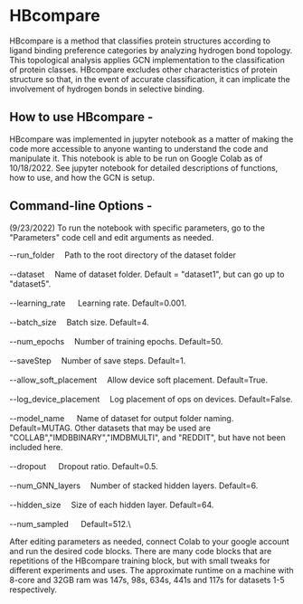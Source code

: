 # HBcompare

HBcompare is a method that classifies protein structures according to ligand binding preference categories by analyzing hydrogen bond topology. This topological analysis applies GCN implementation to the classification of protein classes. HBcompare excludes other characteristics of protein structure so that, in the event of accurate classification, it can implicate the involvement of hydrogen bonds in selective binding.

## How to use HBcompare -
HBcompare was implemented in jupyter notebook as a matter of making the code more accessible to anyone wanting to understand the code and manipulate it. This notebook is able to be run on Google Colab as of 10/18/2022. See jupyter notebook for detailed descriptions of functions, how to use, and how the GCN is setup.


## Command-line Options - 

(9/23/2022)
To run the notebook with specific parameters, go to the "Parameters" code cell and edit arguments as needed.

--run_folder&emsp; 		Path to the root directory of the dataset folder \
\
--dataset&emsp; 			Name of dataset folder. Default = "dataset1", but can go up to "dataset5". \
\
--learning_rate	&emsp; 	Learning rate. Default=0.001.\
\
--batch_size&emsp; 		Batch size. Default=4.\
\
--num_epochs&emsp; 		Number of training epochs. Default=50.\
\
--saveStep&emsp; 			Number of save steps. Default=1.\
\
--allow_soft_placement&emsp; 
					Allow device soft placement. Default=True.\
					\
--log_device_placement&emsp; 
					Log placement of ops on devices. Default=False.\
					\
--model_name	&emsp; 	Name of dataset for output folder naming. Default=MUTAG. Other datasets that may be used are "COLLAB","IMDBBINARY","IMDBMULTI", and "REDDIT", but have not been included here.\
\
--dropout	&emsp; 		Dropout ratio. Default=0.5.\
\
--num_GNN_layers&emsp; 	Number of stacked hidden layers. Default=6.\
\
--hidden_size&emsp; 		Size of each hidden layer. Default=64.\
\
--num_sampled	&emsp; 	Default=512.\

After editing parameters as needed, connect Colab to your google account and run the desired code blocks. There are many code blocks that are repetitions of the HBcompare training block, but with small tweaks for different experiments and uses. The approximate runtime on a machine with 8-core and 32GB ram was 147s, 98s, 634s, 441s and 117s for datasets 1-5 respectively.
